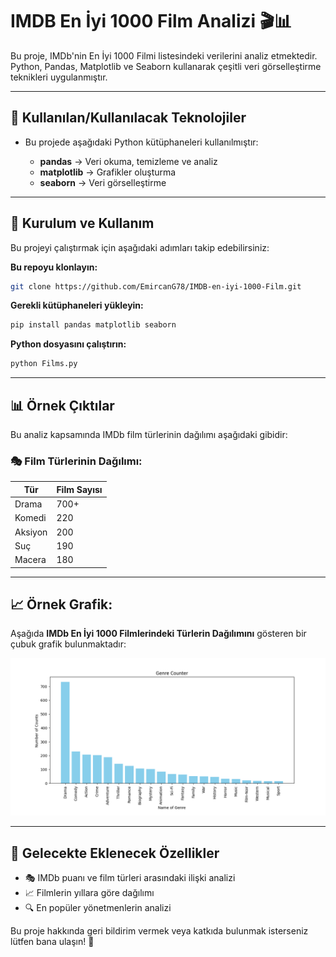 # IMDB En İyi 1000 Film Analizi 🎬📊

Bu proje, IMDb'nin En İyi 1000 Filmi listesindeki verilerini analiz etmektedir. Python, Pandas, Matplotlib ve Seaborn kullanarak çeşitli veri görselleştirme teknikleri uygulanmıştır.

---

## 📌 Kullanılan/Kullanılacak Teknolojiler

- Bu projede aşağıdaki Python kütüphaneleri kullanılmıştır:

  - **pandas** → Veri okuma, temizleme ve analiz  
  - **matplotlib** → Grafikler oluşturma  
  - **seaborn** → Veri görselleştirme  

---

## 🚀 Kurulum ve Kullanım

Bu projeyi çalıştırmak için aşağıdaki adımları takip edebilirsiniz:

**Bu repoyu klonlayın:**
```bash
git clone https://github.com/EmircanG78/IMDB-en-iyi-1000-Film.git
```

**Gerekli kütüphaneleri yükleyin:**
```bash
pip install pandas matplotlib seaborn
```

**Python dosyasını çalıştırın:**
```bash
python Films.py
```

---

## 📊 Örnek Çıktılar

Bu analiz kapsamında IMDb film türlerinin dağılımı aşağıdaki gibidir:

### 🎭 Film Türlerinin Dağılımı:

| Tür      | Film Sayısı |
|----------|------------|
| Drama    | 700+       |
| Komedi   | 220        |
| Aksiyon  | 200        |
| Suç      | 190        |
| Macera   | 180        |

---

## 📈 Örnek Grafik:

Aşağıda **IMDb En İyi 1000 Filmlerindeki Türlerin Dağılımını** gösteren bir çubuk grafik bulunmaktadır:

![Film Türleri Dağılımı](Genre_Analysis.png)

---

## 🔮 Gelecekte Eklenecek Özellikler

- 🎭 IMDb puanı ve film türleri arasındaki ilişki analizi  
- 📈 Filmlerin yıllara göre dağılımı  
- 🔍 En popüler yönetmenlerin analizi  

Bu proje hakkında geri bildirim vermek veya katkıda bulunmak isterseniz lütfen bana ulaşın! 🚀

